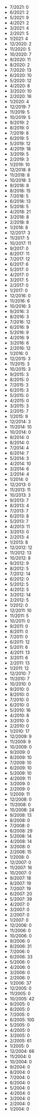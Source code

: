 *  7/2021: 0
*  6/2021: 2
*  5/2021: 9
*  4/2021: 2
*  3/2021: 4
*  2/2021: 5
*  1/2021: 4
*  12/2020: 2
*  11/2020: 5
*  10/2020: 7
*  9/2020: 11
*  8/2020: 2
*  7/2020: 13
*  6/2020: 10
*  5/2020: 12
*  4/2020: 8
*  3/2020: 10
*  2/2020: 16
*  1/2020: 4
*  12/2019: 7
*  11/2019: 5
*  10/2019: 5
*  9/2019: 2
*  8/2019: 0
*  7/2019: 8
*  6/2019: 5
*  5/2019: 12
*  4/2019: 18
*  3/2019: 5
*  2/2019: 3
*  1/2019: 10
*  12/2018: 8
*  11/2018: 8
*  10/2018: 3
*  9/2018: 8
*  8/2018: 15
*  7/2018: 5
*  6/2018: 13
*  5/2018: 5
*  4/2018: 21
*  3/2018: 8
*  2/2018: 8
*  1/2018: 8
*  12/2017: 3
*  11/2017: 5
*  10/2017: 11
*  9/2017: 0
*  8/2017: 11
*  7/2017: 12
*  6/2017: 6
*  5/2017: 0
*  4/2017: 0
*  3/2017: 5
*  2/2017: 0
*  1/2017: 0
*  12/2016: 0
*  11/2016: 6
*  10/2016: 3
*  9/2016: 3
*  8/2016: 3
*  7/2016: 12
*  6/2016: 9
*  5/2016: 9
*  4/2016: 9
*  3/2016: 6
*  2/2016: 12
*  1/2016: 0
*  12/2015: 3
*  11/2015: 3
*  10/2015: 3
*  9/2015: 3
*  8/2015: 0
*  7/2015: 3
*  6/2015: 3
*  5/2015: 0
*  4/2015: 0
*  3/2015: 3
*  2/2015: 7
*  1/2015: 9
*  12/2014: 3
*  11/2014: 10
*  10/2014: 0
*  9/2014: 0
*  8/2014: 0
*  7/2014: 4
*  6/2014: 7
*  5/2014: 3
*  4/2014: 10
*  3/2014: 6
*  2/2014: 4
*  1/2014: 0
*  12/2013: 0
*  11/2013: 11
*  10/2013: 3
*  9/2013: 7
*  8/2013: 4
*  7/2013: 7
*  6/2013: 8
*  5/2013: 7
*  4/2013: 11
*  3/2013: 0
*  2/2013: 4
*  1/2013: 8
*  12/2012: 12
*  11/2012: 13
*  10/2012: 8
*  9/2012: 9
*  8/2012: 5
*  7/2012: 14
*  6/2012: 0
*  5/2012: 5
*  4/2012: 5
*  3/2012: 14
*  2/2012: 5
*  1/2012: 0
*  12/2011: 10
*  11/2011: 5
*  10/2011: 0
*  9/2011: 0
*  8/2011: 0
*  7/2011: 0
*  6/2011: 12
*  5/2011: 6
*  4/2011: 13
*  3/2011: 6
*  2/2011: 13
*  1/2011: 12
*  12/2010: 7
*  11/2010: 7
*  10/2010: 0
*  9/2010: 0
*  8/2010: 0
*  7/2010: 0
*  6/2010: 0
*  5/2010: 16
*  4/2010: 8
*  3/2010: 0
*  2/2010: 0
*  1/2010: 17
*  12/2009: 9
*  11/2009: 9
*  10/2009: 0
*  9/2009: 0
*  8/2009: 10
*  7/2009: 10
*  6/2009: 10
*  5/2009: 10
*  4/2009: 11
*  3/2009: 0
*  2/2009: 0
*  1/2009: 11
*  12/2008: 0
*  11/2008: 0
*  10/2008: 24
*  9/2008: 13
*  8/2008: 0
*  7/2008: 0
*  6/2008: 29
*  5/2008: 14
*  4/2008: 14
*  3/2008: 0
*  2/2008: 15
*  1/2008: 0
*  12/2007: 0
*  11/2007: 16
*  10/2007: 0
*  9/2007: 18
*  8/2007: 19
*  7/2007: 19
*  6/2007: 20
*  5/2007: 39
*  4/2007: 0
*  3/2007: 0
*  2/2007: 0
*  1/2007: 0
*  12/2006: 0
*  11/2006: 0
*  10/2006: 0
*  9/2006: 0
*  8/2006: 31
*  7/2006: 0
*  6/2006: 33
*  5/2006: 0
*  4/2006: 0
*  3/2006: 0
*  2/2006: 0
*  1/2006: 37
*  12/2005: 0
*  11/2005: 0
*  10/2005: 42
*  9/2005: 0
*  8/2005: 0
*  7/2005: 0
*  6/2005: 100
*  5/2005: 0
*  4/2005: 0
*  3/2005: 0
*  2/2005: 61
*  1/2005: 0
*  12/2004: 66
*  11/2004: 0
*  10/2004: 0
*  9/2004: 0
*  8/2004: 0
*  7/2004: 0
*  6/2004: 0
*  5/2004: 0
*  4/2004: 0
*  3/2004: 0
*  2/2004: 0
*  1/2004: 0